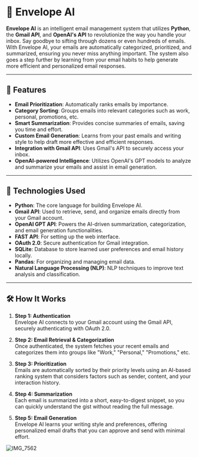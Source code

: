 # 📧 Envelope AI

**Envelope AI** is an intelligent email management system that utilizes **Python**, the **Gmail API**, and **OpenAI's API** to revolutionize the way you handle your inbox. Say goodbye to sifting through dozens or even hundreds of emails. With Envelope AI, your emails are automatically categorized, prioritized, and summarized, ensuring you never miss anything important. The system also goes a step further by learning from your email habits to help generate more efficient and personalized email responses.

---

## 🌟 Features

- **Email Prioritization**: Automatically ranks emails by importance.
- **Category Sorting**: Groups emails into relevant categories such as work, personal, promotions, etc.
- **Smart Summarization**: Provides concise summaries of emails, saving you time and effort.
- **Custom Email Generation**: Learns from your past emails and writing style to help draft more effective and efficient responses.
- **Integration with Gmail API**: Uses Gmail's API to securely access your inbox.
- **OpenAI-powered Intelligence**: Utilizes OpenAI's GPT models to analyze and summarize your emails and assist in email generation.

---

## 🚀 Technologies Used

- **Python**: The core language for building Envelope AI.
- **Gmail API**: Used to retrieve, send, and organize emails directly from your Gmail account.
- **OpenAI GPT API**: Powers the AI-driven summarization, categorization, and email generation functionalities.
- **FAST API**: For setting up the web interface.
- **OAuth 2.0**: Secure authentication for Gmail integration.
- **SQLite**: Database to store learned user preferences and email history locally.
- **Pandas**: For organizing and managing email data.
- **Natural Language Processing (NLP)**: NLP techniques to improve text analysis and classification.

---

## 🛠️ How It Works

1. **Step 1: Authentication**  
   Envelope AI connects to your Gmail account using the Gmail API, securely authenticating with OAuth 2.0.

2. **Step 2: Email Retrieval & Categorization**  
   Once authenticated, the system fetches your recent emails and categorizes them into groups like "Work," "Personal," "Promotions," etc.

3. **Step 3: Prioritization**  
   Emails are automatically sorted by their priority levels using an AI-based ranking system that considers factors such as sender, content, and your interaction history.

4. **Step 4: Summarization**  
   Each email is summarized into a short, easy-to-digest snippet, so you can quickly understand the gist without reading the full message.

5. **Step 5: Email Generation**  
   Envelope AI learns your writing style and preferences, offering personalized email drafts that you can approve and send with minimal effort.

   
![IMG_7562](https://github.com/user-attachments/assets/6bdfaba5-6c0b-4d27-b047-98264608df75)
